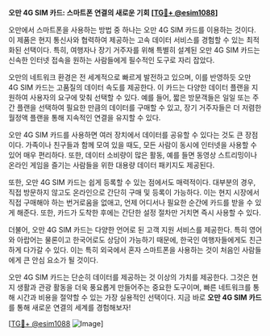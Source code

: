 **오만 4G SIM 카드: 스마트폰 연결의 새로운 기회 [[TG💪+ @esim1088](https://t.me/s/esim1088)]**

오만에서 스마트폰을 사용하는 방법 중 하나는 오만 4G SIM 카드를 이용하는 것이다. 이 제품은 현지 통신사와 협력하여 제공하는 고속 데이터 서비스를 경험할 수 있는 최적화된 선택이다. 특히, 여행자나 장기 거주자를 위해 특별히 설계된 오만 4G SIM 카드는 신속한 인터넷 접속을 원하는 사람들에게 필수적인 도구로 자리 잡았다.

오만의 네트워크 환경은 전 세계적으로 빠르게 발전하고 있으며, 이를 반영하듯 오만 4G SIM 카드는 고품질의 데이터 속도를 제공한다. 이 카드는 다양한 데이터 플랜을 지원하여 사용자의 요구에 맞춰 선택할 수 있다. 예를 들어, 짧은 방문객들은 일일 또는 주간 플랜을 선택하여 필요한 만큼의 데이터를 구매할 수 있고, 장기 거주자들은 더 저렴한 월정액 플랜을 통해 지속적인 연결을 유지할 수 있다.

오만 4G SIM 카드를 사용하면 여러 장치에서 데이터를 공유할 수 있다는 것도 큰 장점이다. 가족이나 친구들과 함께 모여 있을 때도, 모든 사람이 동시에 인터넷을 사용할 수 있어 매우 편리하다. 또한, 데이터 소비량이 많은 활동, 예를 들면 동영상 스트리밍이나 온라인 게임을 즐기는 사람들을 위한 대용량 데이터 패키지도 제공된다.

또한, 오만 4G SIM 카드는 쉽게 등록할 수 있는 점에서도 매력적이다. 대부분의 경우, 직접 방문하지 않고도 온라인으로 간단히 구매 및 등록이 가능하다. 이는 현지 시장에서 직접 구매해야 하는 번거로움을 없애고, 언제 어디서나 필요한 순간에 카드를 받을 수 있게 해준다. 또한, 카드가 도착한 후에는 간단한 설정 절차만 거치면 즉시 사용할 수 있다.

더불어, 오만 4G SIM 카드는 다양한 언어로 된 고객 지원 서비스를 제공한다. 특히 영어와 아랍어는 물론이고 한국어로도 상담이 가능하기 때문에, 한국인 여행자들에게도 친근하게 다가갈 수 있다. 이는 특히 외국에서 혼자 스마트폰을 사용하는 것이 처음인 사람들에게 큰 안심 요소가 될 것이다.

오만 4G SIM 카드는 단순히 데이터를 제공하는 것 이상의 가치를 제공한다. 그것은 현지 생활과 관광 활동을 더욱 풍요롭게 만들어주는 중요한 도구이며, 빠른 네트워크를 통해 시간과 비용을 절약할 수 있는 가장 실용적인 선택이다. 지금 바로 **오만 4G SIM 카드**를 통해 새로운 연결의 세계를 경험해보자!

[[TG💪+ @esim1088](https://t.me/s/esim1088) ![Image](https://i.postimg.cc/Y0z9fWf4/image.png)]